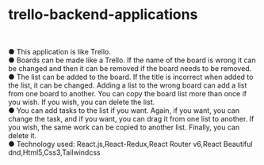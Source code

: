 # trello-backend-applications

<br/>

● This application is like Trello.<br/>
● Boards can be made like a Trello. If the name of the board is wrong it can
be changed and then it can be removed if the board needs to be
removed.<br/>
● The list can be added to the board. If the title is incorrect when added to
the list, it can be changed. Adding a list to the wrong board can add a list
from one board to another. You can copy the board list more than once if
you wish. If you wish, you can delete the list.<br/>
● You can add tasks to the list if you want. Again, if you want, you can
change the task, and if you want, you can drag it from one list to another.
If you wish, the same work can be copied to another list. Finally, you can
delete it.<br/>
● Technology used: React.js,React-Redux,React Router v6,React
Beautiful dnd,Html5,Css3,Tailwindcss
